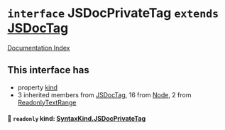 # `interface` JSDocPrivateTag `extends` [JSDocTag](../interface.JSDocTag/README.md)

[Documentation Index](../README.md)

## This interface has

- property [kind](#-readonly-kind-syntaxkindjsdocprivatetag)
- 3 inherited members from [JSDocTag](../interface.JSDocTag/README.md), 16 from [Node](../interface.Node/README.md), 2 from [ReadonlyTextRange](../interface.ReadonlyTextRange/README.md)


#### 📄 `readonly` kind: [SyntaxKind.JSDocPrivateTag](../enum.SyntaxKind/README.md#jsdocprivatetag--334)



